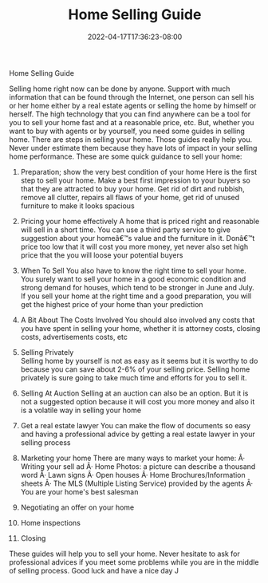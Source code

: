 ﻿---
title: "Home Selling Guide"
date: 2022-04-17T17:36:23-08:00
description: "Sell_Your_House Tips for Web Success"
featured_image: "/images/Sell_Your_House.jpg"
tags: ["Sell Your House"]
---

Home Selling Guide

Selling home right now can be done by anyone. Support with much information that can be found through the Internet, one person can sell his or her home either by a real estate agents or selling the home by himself or herself. The high technology that you can find anywhere can be a tool for you to sell your home fast and at a reasonable price, etc.
But, whether you want to buy with agents or by yourself, you need some guides in selling home. There are steps in selling your home. Those guides really help you. Never under estimate them because they have lots of impact in your selling home performance.
These are some quick guidance to sell your home:
1.	Preparation; show the very best condition of your home
Here is the first step to sell your home. Make a best first impression to your buyers so that they are attracted to buy your home. Get rid of dirt and rubbish, remove all clutter, repairs all flaws of your home, get rid of unused furniture to make it looks spacious
2.	Pricing your home effectively 
A home that is priced right and reasonable will sell in a short time. You can use a third party service to give suggestion about your homeâ€™s value and the furniture in it. Donâ€™t price too low that it will cost you more money, yet never also set high price that the you will loose your potential buyers
3.	When To Sell
You also have to know the right time to sell your home. You surely want to sell your home in a good economic condition and strong demand for houses, which tend to be stronger in June and July. If you sell your home at the right time and a good preparation, you will get the highest price of your home than your prediction
4.	A Bit About The Costs Involved
You should also involved any costs that you have spent in selling your home, whether it is attorney costs, closing costs, advertisements costs, etc
5.	Selling Privately	
Selling home by yourself is not as easy as it seems but it is worthy to do because you can save about 2-6% of your selling price. Selling home privately is sure going to take much time and efforts for you to sell it.
6.	Selling At Auction
Selling at an auction can also be an option. But it is not a suggested option because it will cost you more money and also it is a volatile way in selling your home
7.	Get a real estate lawyer 
You can make the flow of documents so easy and having a professional advice by getting a real estate lawyer in your selling process
8.	Marketing your home
There are many ways to market your home:
Â·	Writing your sell ad
Â·	Home Photos:  a picture can describe a thousand word
Â·	Lawn signs
Â·	Open houses
Â·	Home Brochures/Information sheets
Â·	The MLS (Multiple Listing Service) provided by the agents
Â·	You are your home's best salesman

9.	 Negotiating an offer on your home
10.	 Home inspections 
11.	 Closing 

These guides will help you to sell your home. Never hesitate to ask for professional advices if you meet some problems while you are in the middle of selling process.
Good luck and have a nice day J

